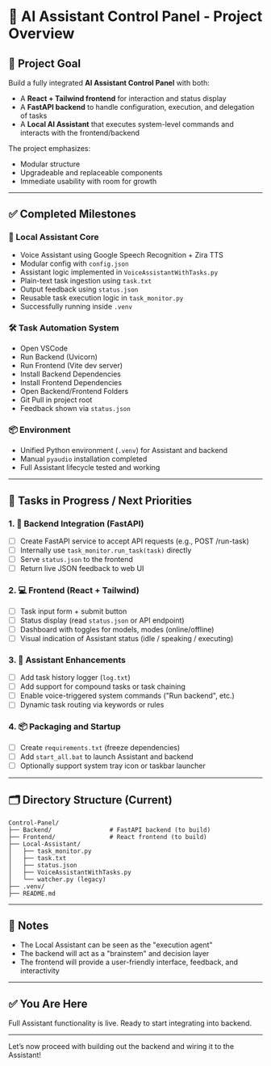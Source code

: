 # 🧭 AI Assistant Control Panel - Project Overview

## 🎯 Project Goal
Build a fully integrated **AI Assistant Control Panel** with both:
- A **React + Tailwind frontend** for interaction and status display
- A **FastAPI backend** to handle configuration, execution, and delegation of tasks
- A **Local AI Assistant** that executes system-level commands and interacts with the frontend/backend

The project emphasizes:
- Modular structure
- Upgradeable and replaceable components
- Immediate usability with room for growth

---

## ✅ Completed Milestones

### 🧠 Local Assistant Core
- Voice Assistant using Google Speech Recognition + Zira TTS
- Modular config with `config.json`
- Assistant logic implemented in `VoiceAssistantWithTasks.py`
- Plain-text task ingestion using `task.txt`
- Output feedback using `status.json`
- Reusable task execution logic in `task_monitor.py`
- Successfully running inside `.venv`

### 🛠 Task Automation System
- Open VSCode
- Run Backend (Uvicorn)
- Run Frontend (Vite dev server)
- Install Backend Dependencies
- Install Frontend Dependencies
- Open Backend/Frontend Folders
- Git Pull in project root
- Feedback shown via `status.json`

### 📦 Environment
- Unified Python environment (`.venv`) for Assistant and backend
- Manual `pyaudio` installation completed
- Full Assistant lifecycle tested and working

---

## 🚧 Tasks in Progress / Next Priorities

### 1. 🔗 Backend Integration (FastAPI)
- [ ] Create FastAPI service to accept API requests (e.g., POST /run-task)
- [ ] Internally use `task_monitor.run_task(task)` directly
- [ ] Serve `status.json` to the frontend
- [ ] Return live JSON feedback to web UI

### 2. 💻 Frontend (React + Tailwind)
- [ ] Task input form + submit button
- [ ] Status display (read `status.json` or API endpoint)
- [ ] Dashboard with toggles for models, modes (online/offline)
- [ ] Visual indication of Assistant status (idle / speaking / executing)

### 3. 🧠 Assistant Enhancements
- [ ] Add task history logger (`log.txt`)
- [ ] Add support for compound tasks or task chaining
- [ ] Enable voice-triggered system commands ("Run backend", etc.)
- [ ] Dynamic task routing via keywords or rules

### 4. 📦 Packaging and Startup
- [ ] Create `requirements.txt` (freeze dependencies)
- [ ] Add `start_all.bat` to launch Assistant and backend
- [ ] Optionally support system tray icon or taskbar launcher

---

## 🗂 Directory Structure (Current)
```
Control-Panel/
├── Backend/                # FastAPI backend (to build)
├── Frontend/               # React frontend (to build)
├── Local-Assistant/
│   ├── task_monitor.py
│   ├── task.txt
│   ├── status.json
│   ├── VoiceAssistantWithTasks.py
│   └── watcher.py (legacy)
├── .venv/
├── README.md
```

---

## 📘 Notes
- The Local Assistant can be seen as the "execution agent"
- The backend will act as a "brainstem" and decision layer
- The frontend will provide a user-friendly interface, feedback, and interactivity

---

## ✅ You Are Here
Full Assistant functionality is live. Ready to start integrating into backend.

---

Let’s now proceed with building out the backend and wiring it to the Assistant!
